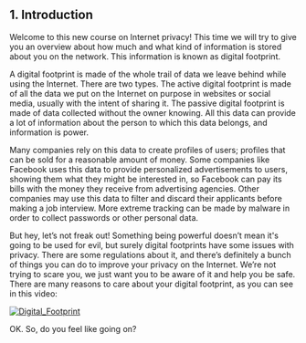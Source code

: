 ## 1. Introduction

Welcome to this new course on Internet privacy! This time we will try to give you an overview about how much and what kind of information is stored about you on the network. This information is known as digital footprint.

A digital footprint is made of the whole trail of data we leave behind while using the Internet. There are two types. The active digital footprint is made of all the data we put on the Internet on purpose in websites or social media, usually with the intent of sharing it. The passive digital footprint is made of data collected without the owner knowing. All this data can provide a lot of information about the person to which this data belongs, and information is power. 

Many companies rely on this data to create profiles of users; profiles that can be sold for a reasonable amount of money. Some companies like Facebook uses this data to provide personalized advertisements to users, showing them what they might be interested in, so Facebook can pay its bills with the money they receive from advertising agencies. Other companies may use this data to filter and discard their applicants before making a job interview. More extreme tracking can be made by malware in order to collect passwords or other personal data.

But hey, let’s not freak out! Something being powerful doesn’t mean it's going to be used for evil, but surely digital footprints have some issues with privacy. There are some regulations about it, and there’s definitely a bunch of things you can do to improve your privacy on the Internet. We’re not trying to scare you, we just want you to be aware of it and help you be safe. There are many reasons to care about your digital footprint, as you can see in this video:

[![Digital_Footprint](https://img.youtube.com/vi/Ro_LlRg8rGg&index=11&list=WL/0.jpg)](https://www.youtube.com/watch?v=Ro_LlRg8rGg&index=11&list=WL)

OK. So, do you feel like going on?
